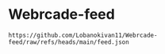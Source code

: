 # Webrcade-feed


```https://github.com/Lobanokivan11/Webrcade-feed/raw/refs/heads/main/feed.json```